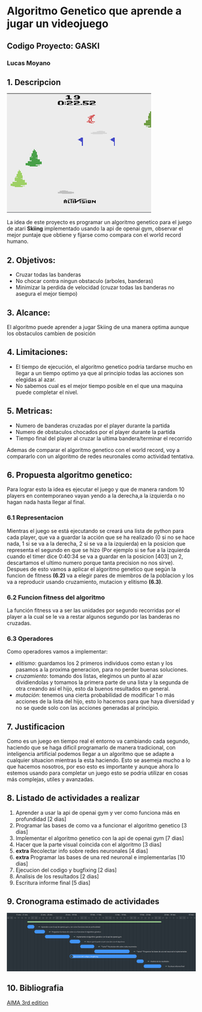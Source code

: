 # Algoritmo Genetico que aprende a jugar un videojuego

## Codigo Proyecto: GASKI

### Lucas Moyano

## 1. Descripcion
![](skiings_image.PNG)

La idea de este proyecto es programar un algoritmo genetico para el juego de atari **Skiing** implementado usando la api de openai gym, observar el mejor puntaje que obtiene y fijarse como compara con el world record humano.

## 2. Objetivos:

- Cruzar todas las banderas 
- No chocar contra ningun obstaculo (arboles, banderas)
- Minimizar la perdida de velocidad (cruzar todas las banderas no asegura el mejor tiempo)

## 3. Alcance:

El algoritmo puede aprender a jugar Skiing de una manera optima aunque  los obstaculos cambien de posición

## 4. Limitaciones:

- El tiempo de ejecución, el algoritmo genetico podria tardarse mucho en llegar a un tiempo optimo ya que al principio todas las acciones son elegidas al azar.
- No sabemos cual es el mejor tiempo posible en el que una maquina puede completar el nivel.
	
## 5. Metricas:
- Numero de banderas cruzadas por el player durante la partida 
- Numero de obstaculos chocados por el player durante la partida
- Tiempo final del player al cruzar la ultima bandera/terminar el recorrido

Ademas de comparar el algoritmo genetico con el world record, voy a compararlo con un algoritmo de redes neuronales como actividad tentativa.

## 6. Propuesta algoritmo genetico:

Para lograr esto la idea es ejecutar el juego y que de manera random 10 players en contemporaneo vayan yendo a la derecha,a la izquierda o no hagan nada hasta llegar al final.
### 6.1 Representacion
Mientras el juego se está ejecutando se creará una lista de python para cada player, que va a guardar la acción que se ha realizado (0 si no se hace nada, 1 si se va a la derecha, 2 si se va a la izquierda) en la posicion que representa el segundo en que se hizo (Por ejemplo si se fue a la izquierda cuando el timer dice 0:40:34 se va a guardar en la posicion [403] un 2, descartamos el ultimo numero porque tanta precision no nos sirve). 
Despues de esto vamos a aplicar el algoritmo genetico que según la funcion de fitness **(6.2)** va a elegir pares de miembros de la poblacion y los va a reproducir usando cruzamiento, mutacion y elitismo **(6.3)**.
### 6.2 Funcion fitness del algoritmo
La función fitness va a ser las unidades por segundo recorridas por el player a la cual se le va a restar algunos segundo por las banderas no cruzadas.
### 6.3 Operadores 
Como operadores vamos a implementar:

- *elitismo*: guardamos los 2 primeros individuos como estan y los pasamos a la proxima generacion, para no perder buenas soluciones.
- *cruzamiento*: tomando dos listas, elegimos un punto al azar dividiendolas y tomamos la primera parte de una lista y la segunda de otra creando así el hijo, esto da buenos resultados en general.
- *mutación*: tenemos una cierta probabilidad de modificar 1 o más acciones de la lista del hijo, esto lo hacemos para que haya diversidad y no se quede solo con las acciones generadas al principio.


## 7. Justificacion
Como es un juego en tiempo real el entorno va cambiando cada segundo, haciendo que se haga dificil programarlo de manera tradicional, con inteligencia artificial podemos llegar a un algoritmo que se adapte a cualquier situacion mientras la esta haciendo. Esto se asemeja mucho a lo que hacemos nosotros, por eso esto es importante y aunque ahora lo estemos usando para completar un juego esto se podria utilizar en cosas más complejas, utiles y avanzadas.

## 8. Listado de actividades a realizar
1. Aprender a usar la api de openai gym y ver como funciona más en profundidad [2 dias]
2. Programar las bases de como va a funcionar el algoritmo genetico [3 dias]
3. Implementar el algoritmo genetico con la api de openai gym [7 dias]
4. Hacer que la parte visual coincida con el algoritmo [3 dias]
5. **extra** Recolectar info sobre redes neuronales [4 dias]
6. **extra** Programar las bases de una red neuronal e implementarlas [10 dias]
7. Ejecucion del codigo y bugfixing [2 dias]
8. Analisis de los resultados [2 dias]
9. Escritura informe final [5 dias]

## 9. Cronograma estimado de actividades
![](diagrama_gantt.PNG)
## 10. Bibliografia
[AIMA 3rd edition](https://zoo.cs.yale.edu/classes/cs470/materials/aima2010.pdf)